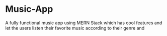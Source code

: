 # Music-App
A fully functional music app using MERN Stack which has cool features and let the users listen their favorite music according to their genre and 
